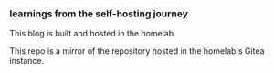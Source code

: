 ### learnings from the self-hosting journey

This blog is built and hosted in the homelab.

This repo is a mirror of the repository hosted in the homelab's Gitea instance.
